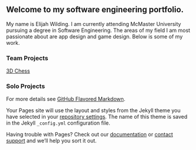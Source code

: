 ## Welcome to my software engineering portfolio.

My name is Elijah Wilding. I am currently attending McMaster University pursuing a degree in Software Engineering. The areas of my field I am most passionate about are app design and game design. Below is some of my work.

### Team Projects

[3D Chess](http://wildingelijah.github.io/3DChess)

### Solo Projects



For more details see [GitHub Flavored Markdown](https://guides.github.com/features/mastering-markdown/).

Your Pages site will use the layout and styles from the Jekyll theme you have selected in your [repository settings](https://github.com/wildingelijah/wildingelijah.github.io/settings). The name of this theme is saved in the Jekyll `_config.yml` configuration file.

Having trouble with Pages? Check out our [documentation](https://help.github.com/categories/github-pages-basics/) or [contact support](https://github.com/contact) and we’ll help you sort it out.
